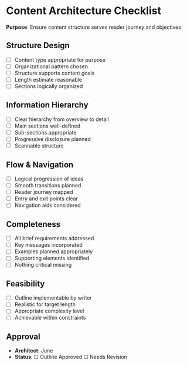 # Content Architecture Checklist

**Purpose**: Ensure content structure serves reader journey and objectives

## Structure Design

- [ ] Content type appropriate for purpose
- [ ] Organizational pattern chosen
- [ ] Structure supports content goals
- [ ] Length estimate reasonable
- [ ] Sections logically organized

## Information Hierarchy

- [ ] Clear hierarchy from overview to detail
- [ ] Main sections well-defined
- [ ] Sub-sections appropriate
- [ ] Progressive disclosure planned
- [ ] Scannable structure

## Flow & Navigation

- [ ] Logical progression of ideas
- [ ] Smooth transitions planned
- [ ] Reader journey mapped
- [ ] Entry and exit points clear
- [ ] Navigation aids considered

## Completeness

- [ ] All brief requirements addressed
- [ ] Key messages incorporated
- [ ] Examples planned appropriately
- [ ] Supporting elements identified
- [ ] Nothing critical missing

## Feasibility

- [ ] Outline implementable by writer
- [ ] Realistic for target length
- [ ] Appropriate complexity level
- [ ] Achievable within constraints

## Approval

- **Architect**: June
- **Status**: ☐ Outline Approved ☐ Needs Revision
